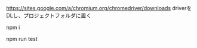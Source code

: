 


https://sites.google.com/a/chromium.org/chromedriver/downloads
driverをDLし、プロジェクトフォルダに置く

npm i

npm run test
